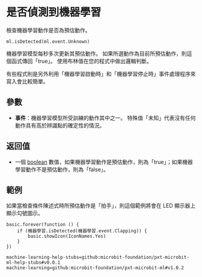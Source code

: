 # 是否偵測到機器學習

檢查機器學習動作是否為預估動作。

```sig
ml.isDetected(ml.event.Unknown)
```

機器學習模型每秒多次更新其預估動作。 如果所選動作為目前所預估動作，則這個函式傳回「true」。 使用布林值在您的程式中做出邏輯判斷。

有些程式則是另外利用「機器學習啟動時」和「機器學習停止時」事件處理程序來寫入會比較簡單。

## 參數

- **事件**：機器學習模型所受訓練的動作其中之一。 特殊值「未知」代表沒有任何動作具有高於辨識點的確定性的情況。

## 返回值

- 一個 [boolean](/types/boolean) 數值，如果機器學習動作是預估動作，則為「true」；如果機器學習動作不是預估動作，則為「false」。

## 範例

如果當檢查條件陳述式時所預估動作是「拍手」，則這個範例將會在 LED 顯示器上顯示勾號圖示。

```blocks
basic.forever(function () {
    if (機器學習.isDetected(機器學習.event.Clapping)) {
        basic.showIcon(IconNames.Yes)
    }
})
```

```package
machine-learning-help-stubs=github:microbit-foundation/pxt-microbit-ml-help-stubs#v0.0.1
machine-learning=github:microbit-foundation/pxt-microbit-ml#v1.0.2
```
